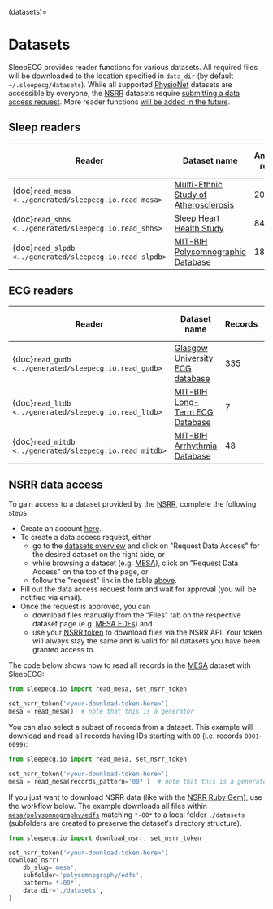 (datasets)=
# Datasets
SleepECG provides reader functions for various datasets. All required files will be downloaded to the location specified in `data_dir` (by default `~/.sleepecg/datasets`). While all supported [PhysioNet](https://physionet.org/about/database/) datasets are accessible by everyone, the [NSRR](https://sleepdata.org/datasets) datasets require [submitting a data access request](#nsrr-data-access). More reader functions [will be added in the future](https://github.com/cbrnr/sleepecg/issues/35).

## Sleep readers
|Reader|Dataset name|Annotated records|Raw data size|Access|
|-|-|-|-|-|
|{doc}`read_mesa <../generated/sleepecg.io.read_mesa>`|[Multi-Ethnic Study of Atherosclerosis](https://sleepdata.org/datasets/mesa/)|2056|385 GB|[request](https://sleepdata.org/data/requests/mesa/start)|
|{doc}`read_shhs <../generated/sleepecg.io.read_shhs>`|[Sleep Heart Health Study](https://sleepdata.org/datasets/mesa/)|8444|356 GB|[request](https://sleepdata.org/data/requests/shhs/start)|
|{doc}`read_slpdb <../generated/sleepecg.io.read_slpdb>`|[MIT-BIH Polysomnographic Database](https://physionet.org/content/slpdb)|18|632 MB|open|


## ECG readers
|Reader|Dataset name|Records|Signals|Raw data size|
|-|-|-|-|-|
|{doc}`read_gudb <../generated/sleepecg.io.read_gudb>`|[Glasgow University ECG database ](https://berndporr.github.io/ECG-GUDB/)|335|335|550 MB|
|{doc}`read_ltdb <../generated/sleepecg.io.read_ltdb>`|[MIT-BIH Long-Term ECG Database](https://physionet.org/content/ltdb)|7|15|205 MB|
|{doc}`read_mitdb <../generated/sleepecg.io.read_mitdb>`|[MIT-BIH Arrhythmia Database](https://physionet.org/content/mitdb)|48|96|98.5 MB|


## NSRR data access
To gain access to a dataset provided by the [NSRR](https://sleepdata.org), complete the following steps:
- Create an account [here](https://sleepdata.org/join).
- To create a data access request, either
    - go to the [datasets overview](https://sleepdata.org/datasets/) and click on "Request Data Access" for the desired dataset on the right side, or
    - while browsing a dataset (e.g. [MESA](https://sleepdata.org/datasets/mesa)), click on "Request Data Access" on the top of the page, or
    - follow the "request" link in the table [above](#sleep-readers).
- Fill out the data access request form and wait for approval (you will be notified via email).
- Once the request is approved, you can
    - download files manually from the "Files" tab on the respective dataset page (e.g. [MESA EDFs](https://sleepdata.org/datasets/mesa/files/polysomnography/edfs)) and
    - use your [NSRR token](https://sleepdata.org/token) to download files via the NSRR API. Your token will always stay the same and is valid for all datasets you have been granted access to.

The code below shows how to read all records in the [MESA](https://sleepdata.org/datasets/mesa) dataset with SleepECG:
```python
from sleepecg.io import read_mesa, set_nsrr_token

set_nsrr_token('<your-download-token-here>')
mesa = read_mesa()  # note that this is a generator
```

You can also select a subset of records from a dataset. This example will download and read all records having IDs starting with `00` (i.e. records `0001`-`0099`):
```python
from sleepecg.io import read_mesa, set_nsrr_token

set_nsrr_token('<your-download-token-here>')
mesa = read_mesa(records_pattern='00*')  # note that this is a generator
```

If you just want to download NSRR data (like with the [NSRR Ruby Gem](https://github.com/nsrr/nsrr-gem)), use the workflow below. The example downloads all files within [`mesa/polysomnography/edfs`](https://sleepdata.org/datasets/mesa/files/polysomnography/edfs) matching `*-00*` to a local folder `./datasets` (subfolders are created to preserve the dataset's directory structure).
```python
from sleepecg.io import download_nsrr, set_nsrr_token

set_nsrr_token('<your-download-token-here>')
download_nsrr(
    db_slug='mesa',
    subfolder='polysomnography/edfs',
    pattern='*-00*',
    data_dir='./datasets',
)
```

